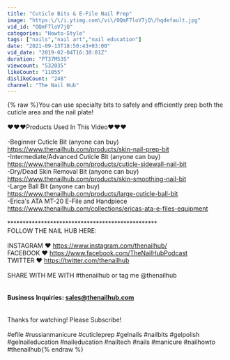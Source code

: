 ```yaml
---
title: "Cuticle Bits & E-File Nail Prep"
image: "https:\/\/i.ytimg.com\/vi\/OQmF7loV7jQ\/hqdefault.jpg"
vid_id: "OQmF7loV7jQ"
categories: "Howto-Style"
tags: ["nails","nail art","nail education"]
date: "2021-09-13T18:50:43+03:00"
vid_date: "2019-02-04T16:30:01Z"
duration: "PT37M53S"
viewcount: "532035"
likeCount: "11055"
dislikeCount: "248"
channel: "The Nail Hub"
---
```

{% raw %}You can use specialty bits to safely and efficiently prep both the cuticle area and the nail plate!  <br /><br />❤❤❤Products Used In This Video❤❤❤<br /><br />-Beginner Cuticle Bit (anyone can buy) <a rel="nofollow" target="blank" href="https://www.thenailhub.com/products/skin-nail-prep-bit">https://www.thenailhub.com/products/skin-nail-prep-bit</a><br />-Intermediate/Advanced Cuticle Bit (anyone can buy) <a rel="nofollow" target="blank" href="https://www.thenailhub.com/products/cuticle-sidewall-nail-bit">https://www.thenailhub.com/products/cuticle-sidewall-nail-bit</a><br />-Dry/Dead Skin Removal Bit (anyone can buy) <a rel="nofollow" target="blank" href="https://www.thenailhub.com/products/skin-smoothing-nail-bit">https://www.thenailhub.com/products/skin-smoothing-nail-bit</a><br />-Large Ball Bit (anyone can buy) <a rel="nofollow" target="blank" href="https://www.thenailhub.com/products/large-cuticle-ball-bit">https://www.thenailhub.com/products/large-cuticle-ball-bit</a><br />-Erica's ATA MT-20 E-File and Handpiece <a rel="nofollow" target="blank" href="https://www.thenailhub.com/collections/ericas-ata-e-files-equipment">https://www.thenailhub.com/collections/ericas-ata-e-files-equipment</a><br /><br />*************************************************<br />FOLLOW THE NAIL HUB HERE:<br /><br />INSTAGRAM ❤ <a rel="nofollow" target="blank" href="https://www.instagram.com/thenailhub/">https://www.instagram.com/thenailhub/</a><br />FACEBOOK ❤ <a rel="nofollow" target="blank" href="https://www.facebook.com/TheNailHubPodcast">https://www.facebook.com/TheNailHubPodcast</a><br />TWITTER ❤ <a rel="nofollow" target="blank" href="https://twitter.com/thenailhub">https://twitter.com/thenailhub</a><br /><br />SHARE WITH ME WITH #thenailhub or tag me @thenailhub<br /><br />**************************************************<br />Business Inquiries: sales@thenailhub.com<br />**************************************************<br /><br />Thanks for watching! Please Subscribe!<br /><br />#efile #russianmanicure #cuticleprep #gelnails #nailbits #gelpolish #gelnaileducation #naileducation #nailtech #nails #manicure #nailhowto #thenailhub{% endraw %}
